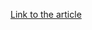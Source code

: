 [Link to the article](https://mcafee.com/blogs/enterprise/mcafee-enterprise-atr/see-ya-sharp-a-loaders-tale/)
